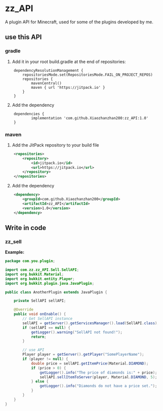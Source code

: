 # zz_API
A plugin API for Minecraft, used for some of the plugins developed by me.
## use this API
### gradle
1. Add it in your root build.gradle at the end of repositories:
```
	dependencyResolutionManagement {
		repositoriesMode.set(RepositoriesMode.FAIL_ON_PROJECT_REPOS)
		repositories {
			mavenCentral()
			maven { url 'https://jitpack.io' }
		}
	}
```
2. Add the dependency
```
	dependencies {
	        implementation 'com.github.Xiaozhanzhan200:zz_API:1.0'
	}
```
### maven
1. Add the JitPack repository to your build file
```xml
	<repositories>
		<repository>
		    <id>jitpack.io</id>
		    <url>https://jitpack.io</url>
		</repository>
	</repositories>
```
2. Add the dependency
```xml
	<dependency>
	    <groupId>com.github.Xiaozhanzhan200</groupId>
	    <artifactId>zz_API</artifactId>
	    <version>1.0</version>
	</dependency>
```
## Write in code
### zz_sell
**Example:**
```java
package com.you.plugin;

import com.zz.zz_API.Sell.SellAPI;
import org.bukkit.Material;
import org.bukkit.entity.Player;
import org.bukkit.plugin.java.JavaPlugin;

public class AnotherPlugin extends JavaPlugin {

    private SellAPI sellAPI;

    @Override
    public void onEnable() {
        // Get SellAPI instance
        sellAPI = getServer().getServicesManager().load(SellAPI.class);
        if (sellAPI == null) {
            getLogger().warning("SellAPI not found!");
            return;
        }

        // use API
        Player player = getServer().getPlayer("SomePlayerName");
        if (player != null) {
            double price = sellAPI.getItemPrice(Material.DIAMOND);
            if (price > 0) {
                getLogger().info("The price of diamonds is:" + price);
                sellAPI.sellItemToServer(player, Material.DIAMOND, 5);
            } else {
                getLogger().info("Diamonds do not have a price set.");
            }
        }
    }
}
```
